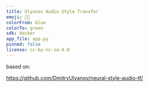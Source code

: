 ```yaml
---
title: Ulyanov Audio Style Transfer
emoji: 🦤🦩
colorFrom: blue
colorTo: green
sdk: docker
app_file: app.py
pinned: false
license: cc-by-nc-sa-4.0
---
```



based on:

https://github.com/DmitryUlyanov/neural-style-audio-tf/
